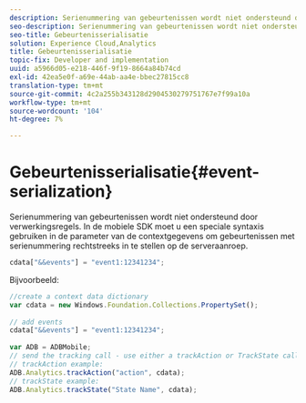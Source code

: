 ```yaml
---
description: Serienummering van gebeurtenissen wordt niet ondersteund door verwerkingsregels. In de mobiele SDK moet u een speciale syntaxis gebruiken binnen de parameter van de contextgegevens om gebeurtenissen met serienummering rechtstreeks in te stellen op de serveraanroep.
seo-description: Serienummering van gebeurtenissen wordt niet ondersteund door verwerkingsregels. In de mobiele SDK moet u een speciale syntaxis gebruiken binnen de parameter van de contextgegevens om gebeurtenissen met serienummering rechtstreeks in te stellen op de serveraanroep.
seo-title: Gebeurtenisserialisatie
solution: Experience Cloud,Analytics
title: Gebeurtenisserialisatie
topic-fix: Developer and implementation
uuid: a5966d05-e218-446f-9f19-8664a84b74cd
exl-id: 42ea5e0f-a69e-44ab-aa4e-bbec27815cc8
translation-type: tm+mt
source-git-commit: 4c2a255b343128d2904530279751767e7f99a10a
workflow-type: tm+mt
source-wordcount: '104'
ht-degree: 7%

---
```


# Gebeurtenisserialisatie{#event-serialization}

Serienummering van gebeurtenissen wordt niet ondersteund door verwerkingsregels. In de mobiele SDK moet u een speciale syntaxis gebruiken in de parameter van de contextgegevens om gebeurtenissen met serienummering rechtstreeks in te stellen op de serveraanroep.

```js
cdata["&&events"] = "event1:12341234";
```

Bijvoorbeeld:

```js
//create a context data dictionary 
var cdata = new Windows.Foundation.Collections.PropertySet(); 
 
// add events 
cdata["&&events"] = "event1:12341234"; 
 
var ADB = ADBMobile; 
// send the tracking call - use either a trackAction or TrackState call. 
// trackAction example: 
ADB.Analytics.trackAction("action", cdata); 
// trackState example: 
ADB.Analytics.trackState("State Name", cdata);
```
